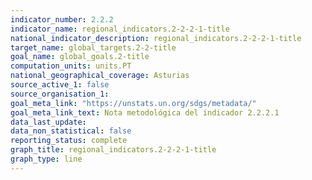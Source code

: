 ```yaml
---
indicator_number: 2.2.2
indicator_name: regional_indicators.2-2-2-1-title
national_indicator_description: regional_indicators.2-2-2-1-title
target_name: global_targets.2-2-title
goal_name: global_goals.2-title
computation_units: units.PT
national_geographical_coverage: Asturias
source_active_1: false
source_organisation_1:  
goal_meta_link: "https://unstats.un.org/sdgs/metadata/"
goal_meta_link_text: Nota metodológica del indicador 2.2.2.1
data_last_update:  
data_non_statistical: false
reporting_status: complete
graph_title: regional_indicators.2-2-2-1-title
graph_type: line
---
```

